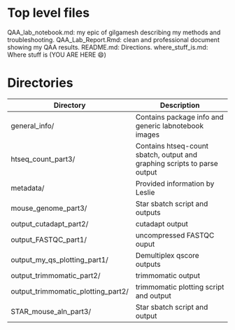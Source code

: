 # Top level files

QAA_lab_notebook.md: my epic of gilgamesh describing my methods and troubleshooting.
QAA_Lab_Report.Rmd: clean and professional document showing my QAA results.
README.md: Directions.
where_stuff_is.md: Where stuff is (YOU ARE HERE :smile:)

# Directories 
|Directory| Description|
|----------|------------|
|general_info/|Contains package info and generic labnotebook images|
|htseq_count_part3/| Contains htseq-count sbatch, output and graphing scripts to parse output|
|metadata/|Provided information by Leslie|
|mouse_genome_part3/| Star sbatch script and outputs|
|output_cutadapt_part2/| cutadapt output|
|output_FASTQC_part1/| uncompressed FASTQC ouput|
|output_my_qs_plotting_part1/| Demultiplex qscore outputs|
|output_trimmomatic_part2/| trimmomatic output|
|output_trimmomatic_plotting_part2/| trimmomatic plotting script and output|
|STAR_mouse_aln_part3/| Star sbatch script and output|

